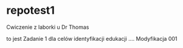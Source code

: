 # repotest1
Cwiczenie z laborki u Dr Thomas

to jest Zadanie 1 dla celów identyfikacji edukacji ....
Modyfikacja 001







